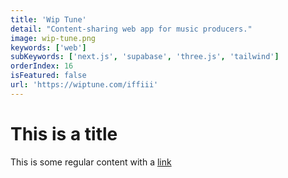 ```yaml
---
title: 'Wip Tune'
detail: "Content-sharing web app for music producers."
image: wip-tune.png
keywords: ['web']
subKeywords: ['next.js', 'supabase', 'three.js', 'tailwind']
orderIndex: 16
isFeatured: false
url: 'https://wiptune.com/iffiii'
---
```


# This is a title

This is some regular content with a [link](https://google.com)